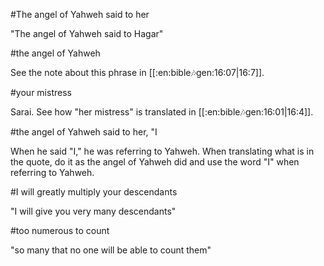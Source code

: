 #The angel of Yahweh said to her

"The angel of Yahweh said to Hagar"

#the angel of Yahweh

See the note about this phrase in [[:en:bible:notes:gen:16:07|16:7]].

#your mistress

Sarai. See how "her mistress" is translated in [[:en:bible:notes:gen:16:01|16:4]].

#the angel of Yahweh said to her, "I

When he said "I," he was referring to Yahweh. When translating what is in the quote, do it as the angel of Yahweh did and use the word "I" when referring to Yahweh.

#I will greatly multiply your descendants

"I will give you very many descendants"

#too numerous to count

"so many that no one will be able to count them"